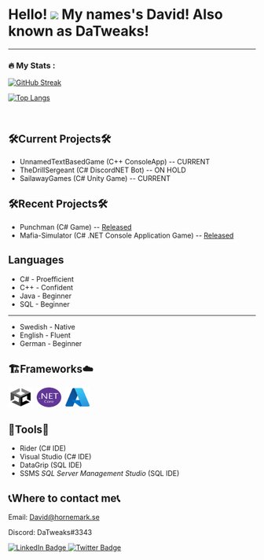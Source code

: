 <h1>
  Hello! 
  <img src="https://media.giphy.com/media/hvRJCLFzcasrR4ia7z/giphy.gif" width="30px"/>
  My names's David! Also known as DaTweaks!
</h1>

---

### :fire: My Stats :

[![GitHub Streak](http://github-readme-streak-stats.herokuapp.com?user=DaTweaks&theme=dark&background=000000)](https://git.io/streak-stats)

[![Top Langs](https://github-readme-stats.vercel.app/api/top-langs/?username=DaTweaks&layout=compact&theme=vision-friendly-dark)](https://github.com/anuraghazra/github-readme-stats)

<p align="left"><img src="https://komarev.com/ghpvc/?username=kakbar&style=flat-square&color=blue" alt=""></p>


## 🛠Current Projects🛠
* UnnamedTextBasedGame (C++ ConsoleApp) -- CURRENT
* TheDrillSergeant (C# DiscordNET Bot) -- ON HOLD
* SailawayGames (C# Unity Game) -- CURRENT

## 🛠Recent Projects🛠
* Punchman (C# Game) -- [Released](https://github.com/olchyk98/punchman/releases/tag/1.0)
* Mafia-Simulator (C# .NET Console Application Game) -- [Released](https://github.com/DaTweaks/Mafia-Simulator)

## Languages
* C# - Proefficient
* C++ - Confident
* Java - Beginner
* SQL - Beginner

---

* Swedish - Native
* English - Fluent
* German - Beginner

## 🏗Frameworks☁
<div>
  <img src="https://github.com/devicons/devicon/blob/master/icons/unity/unity-original.svg" title="Unity" alt= "Unity" width="50" height="40"/>&nbsp;
  <img src="https://github.com/devicons/devicon/blob/master/icons/dotnetcore/dotnetcore-original.svg" title=".NET" alt= ".NET" width="50" height="40"/>&nbsp;
  <img src="https://github.com/devicons/devicon/blob/master/icons/azure/azure-original.svg" title="Azure" alt= "Azure" width="50" height="40"/>
</div>

## 🧰Tools🧰

* Rider (C# IDE)
* Visual Studio (C# IDE)
* DataGrip (SQL IDE)
* SSMS *SQL Server Management Studio* (SQL IDE)

## 📞Where to contact me📞
Email: David@hornemark.se

Discord: DaTweaks#3343

<div id="badges">
  <a href="https://www.linkedin.com/in/david-hornemark-46475b218">
    <img src="https://img.shields.io/badge/LinkedIn-blue?style=for-the-badge&logo=linkedin&logoColor=white" alt="LinkedIn Badge"/>
  </a>
  <a href="https://twitter.com/DaTweaks">
    <img src="https://img.shields.io/badge/Twitter-blue?style=for-the-badge&logo=twitter&logoColor=white" alt="Twitter Badge"/>
  </a>
</div>
